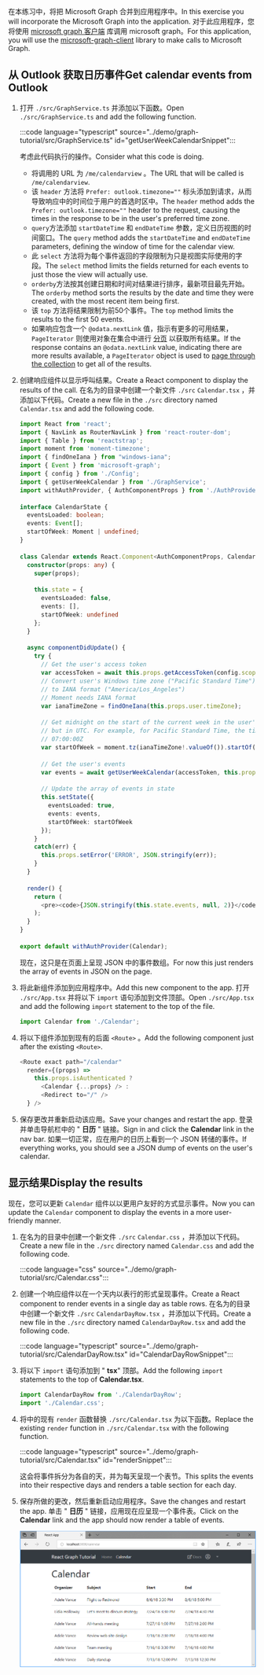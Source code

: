 <!-- markdownlint-disable MD002 MD041 -->

<span data-ttu-id="c50aa-101">在本练习中，将把 Microsoft Graph 合并到应用程序中。</span><span class="sxs-lookup"><span data-stu-id="c50aa-101">In this exercise you will incorporate the Microsoft Graph into the application.</span></span> <span data-ttu-id="c50aa-102">对于此应用程序，您将使用 [microsoft graph 客户端](https://github.com/microsoftgraph/msgraph-sdk-javascript) 库调用 microsoft graph。</span><span class="sxs-lookup"><span data-stu-id="c50aa-102">For this application, you will use the [microsoft-graph-client](https://github.com/microsoftgraph/msgraph-sdk-javascript) library to make calls to Microsoft Graph.</span></span>

## <a name="get-calendar-events-from-outlook"></a><span data-ttu-id="c50aa-103">从 Outlook 获取日历事件</span><span class="sxs-lookup"><span data-stu-id="c50aa-103">Get calendar events from Outlook</span></span>

1. <span data-ttu-id="c50aa-104">打开 `./src/GraphService.ts` 并添加以下函数。</span><span class="sxs-lookup"><span data-stu-id="c50aa-104">Open `./src/GraphService.ts` and add the following function.</span></span>

    :::code language="typescript" source="../demo/graph-tutorial/src/GraphService.ts" id="getUserWeekCalendarSnippet":::

    <span data-ttu-id="c50aa-105">考虑此代码执行的操作。</span><span class="sxs-lookup"><span data-stu-id="c50aa-105">Consider what this code is doing.</span></span>

    - <span data-ttu-id="c50aa-106">将调用的 URL 为 `/me/calendarview` 。</span><span class="sxs-lookup"><span data-stu-id="c50aa-106">The URL that will be called is `/me/calendarview`.</span></span>
    - <span data-ttu-id="c50aa-107">该 `header` 方法将 `Prefer: outlook.timezone=""` 标头添加到请求，从而导致响应中的时间位于用户的首选时区中。</span><span class="sxs-lookup"><span data-stu-id="c50aa-107">The `header` method adds the `Prefer: outlook.timezone=""` header to the request, causing the times in the response to be in the user's preferred time zone.</span></span>
    - <span data-ttu-id="c50aa-108">`query`方法添加 `startDateTime` 和 `endDateTime` 参数，定义日历视图的时间窗口。</span><span class="sxs-lookup"><span data-stu-id="c50aa-108">The `query` method adds the `startDateTime` and `endDateTime` parameters, defining the window of time for the calendar view.</span></span>
    - <span data-ttu-id="c50aa-109">此 `select` 方法将为每个事件返回的字段限制为只是视图实际使用的字段。</span><span class="sxs-lookup"><span data-stu-id="c50aa-109">The `select` method limits the fields returned for each events to just those the view will actually use.</span></span>
    - <span data-ttu-id="c50aa-110">`orderby`方法按其创建日期和时间对结果进行排序，最新项目最先开始。</span><span class="sxs-lookup"><span data-stu-id="c50aa-110">The `orderby` method sorts the results by the date and time they were created, with the most recent item being first.</span></span>
    - <span data-ttu-id="c50aa-111">该 `top` 方法将结果限制为前50个事件。</span><span class="sxs-lookup"><span data-stu-id="c50aa-111">The `top` method limits the results to the first 50 events.</span></span>
    - <span data-ttu-id="c50aa-112">如果响应包含一个 `@odata.nextLink` 值，指示有更多的可用结果， `PageIterator` 则使用对象在集合中进行 [分页](https://docs.microsoft.com/graph/sdks/paging?tabs=typeScript) 以获取所有结果。</span><span class="sxs-lookup"><span data-stu-id="c50aa-112">If the response contains an `@odata.nextLink` value, indicating there are more results available, a `PageIterator` object is used to [page through the collection](https://docs.microsoft.com/graph/sdks/paging?tabs=typeScript) to get all of the results.</span></span>

1. <span data-ttu-id="c50aa-113">创建响应组件以显示呼叫结果。</span><span class="sxs-lookup"><span data-stu-id="c50aa-113">Create a React component to display the results of the call.</span></span> <span data-ttu-id="c50aa-114">在名为的目录中创建一个新文件 `./src` `Calendar.tsx` ，并添加以下代码。</span><span class="sxs-lookup"><span data-stu-id="c50aa-114">Create a new file in the `./src` directory named `Calendar.tsx` and add the following code.</span></span>

    ```typescript
    import React from 'react';
    import { NavLink as RouterNavLink } from 'react-router-dom';
    import { Table } from 'reactstrap';
    import moment from 'moment-timezone';
    import { findOneIana } from "windows-iana";
    import { Event } from 'microsoft-graph';
    import { config } from './Config';
    import { getUserWeekCalendar } from './GraphService';
    import withAuthProvider, { AuthComponentProps } from './AuthProvider';

    interface CalendarState {
      eventsLoaded: boolean;
      events: Event[];
      startOfWeek: Moment | undefined;
    }

    class Calendar extends React.Component<AuthComponentProps, CalendarState> {
      constructor(props: any) {
        super(props);

        this.state = {
          eventsLoaded: false,
          events: [],
          startOfWeek: undefined
        };
      }

      async componentDidUpdate() {
        try {
          // Get the user's access token
          var accessToken = await this.props.getAccessToken(config.scopes);
          // Convert user's Windows time zone ("Pacific Standard Time")
          // to IANA format ("America/Los_Angeles")
          // Moment needs IANA format
          var ianaTimeZone = findOneIana(this.props.user.timeZone);

          // Get midnight on the start of the current week in the user's timezone,
          // but in UTC. For example, for Pacific Standard Time, the time value would be
          // 07:00:00Z
          var startOfWeek = moment.tz(ianaTimeZone!.valueOf()).startOf('week').utc();

          // Get the user's events
          var events = await getUserWeekCalendar(accessToken, this.props.user.timeZone, startOfWeek);

          // Update the array of events in state
          this.setState({
            eventsLoaded: true,
            events: events,
            startOfWeek: startOfWeek
          });
        }
        catch(err) {
          this.props.setError('ERROR', JSON.stringify(err));
        }
      }

      render() {
        return (
          <pre><code>{JSON.stringify(this.state.events, null, 2)}</code></pre>
        );
      }
    }

    export default withAuthProvider(Calendar);
    ```

    <span data-ttu-id="c50aa-115">现在，这只是在页面上呈现 JSON 中的事件数组。</span><span class="sxs-lookup"><span data-stu-id="c50aa-115">For now this just renders the array of events in JSON on the page.</span></span>

1. <span data-ttu-id="c50aa-116">将此新组件添加到应用程序中。</span><span class="sxs-lookup"><span data-stu-id="c50aa-116">Add this new component to the app.</span></span> <span data-ttu-id="c50aa-117">打开 `./src/App.tsx` 并将以下 `import` 语句添加到文件顶部。</span><span class="sxs-lookup"><span data-stu-id="c50aa-117">Open `./src/App.tsx` and add the following `import` statement to the top of the file.</span></span>

    ```typescript
    import Calendar from './Calendar';
    ```

1. <span data-ttu-id="c50aa-118">将以下组件添加到现有的后面 `<Route>` 。</span><span class="sxs-lookup"><span data-stu-id="c50aa-118">Add the following component just after the existing `<Route>`.</span></span>

    ```typescript
    <Route exact path="/calendar"
      render={(props) =>
        this.props.isAuthenticated ?
          <Calendar {...props} /> :
          <Redirect to="/" />
      } />
    ```

1. <span data-ttu-id="c50aa-119">保存更改并重新启动该应用。</span><span class="sxs-lookup"><span data-stu-id="c50aa-119">Save your changes and restart the app.</span></span> <span data-ttu-id="c50aa-120">登录并单击导航栏中的 " **日历** " 链接。</span><span class="sxs-lookup"><span data-stu-id="c50aa-120">Sign in and click the **Calendar** link in the nav bar.</span></span> <span data-ttu-id="c50aa-121">如果一切正常，应在用户的日历上看到一个 JSON 转储的事件。</span><span class="sxs-lookup"><span data-stu-id="c50aa-121">If everything works, you should see a JSON dump of events on the user's calendar.</span></span>

## <a name="display-the-results"></a><span data-ttu-id="c50aa-122">显示结果</span><span class="sxs-lookup"><span data-stu-id="c50aa-122">Display the results</span></span>

<span data-ttu-id="c50aa-123">现在，您可以更新 `Calendar` 组件以以更用户友好的方式显示事件。</span><span class="sxs-lookup"><span data-stu-id="c50aa-123">Now you can update the `Calendar` component to display the events in a more user-friendly manner.</span></span>

1. <span data-ttu-id="c50aa-124">在名为的目录中创建一个新文件 `./src` `Calendar.css` ，并添加以下代码。</span><span class="sxs-lookup"><span data-stu-id="c50aa-124">Create a new file in the `./src` directory named `Calendar.css` and add the following code.</span></span>

    :::code language="css" source="../demo/graph-tutorial/src/Calendar.css":::

1. <span data-ttu-id="c50aa-125">创建一个响应组件以在一个天内以表行的形式呈现事件。</span><span class="sxs-lookup"><span data-stu-id="c50aa-125">Create a React component to render events in a single day as table rows.</span></span> <span data-ttu-id="c50aa-126">在名为的目录中创建一个新文件 `./src` `CalendarDayRow.tsx` ，并添加以下代码。</span><span class="sxs-lookup"><span data-stu-id="c50aa-126">Create a new file in the `./src` directory named `CalendarDayRow.tsx` and add the following code.</span></span>

    :::code language="typescript" source="../demo/graph-tutorial/src/CalendarDayRow.tsx" id="CalendarDayRowSnippet":::

1. <span data-ttu-id="c50aa-127">将以下 `import` 语句添加到 " **tsx**" 顶部。</span><span class="sxs-lookup"><span data-stu-id="c50aa-127">Add the following `import` statements to the top of **Calendar.tsx**.</span></span>

    ```typescript
    import CalendarDayRow from './CalendarDayRow';
    import './Calendar.css';
    ```

1. <span data-ttu-id="c50aa-128">将中的现有 `render` 函数替换 `./src/Calendar.tsx` 为以下函数。</span><span class="sxs-lookup"><span data-stu-id="c50aa-128">Replace the existing `render` function in `./src/Calendar.tsx` with the following function.</span></span>

    :::code language="typescript" source="../demo/graph-tutorial/src/Calendar.tsx" id="renderSnippet":::

    <span data-ttu-id="c50aa-129">这会将事件拆分为各自的天，并为每天呈现一个表节。</span><span class="sxs-lookup"><span data-stu-id="c50aa-129">This splits the events into their respective days and renders a table section for each day.</span></span>

1. <span data-ttu-id="c50aa-130">保存所做的更改，然后重新启动应用程序。</span><span class="sxs-lookup"><span data-stu-id="c50aa-130">Save the changes and restart the app.</span></span> <span data-ttu-id="c50aa-131">单击 " **日历** " 链接，应用现在应呈现一个事件表。</span><span class="sxs-lookup"><span data-stu-id="c50aa-131">Click on the **Calendar** link and the app should now render a table of events.</span></span>

    ![事件表的屏幕截图](./images/add-msgraph-01.png)
